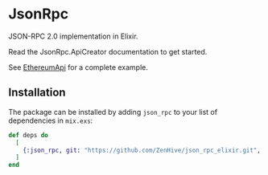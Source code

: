 # JsonRpc

JSON-RPC 2.0 implementation in Elixir.

Read the JsonRpc.ApiCreator documentation to get started.

See [EthereumApi](https://github.com/ZenHive/ethereum-api-elixir/) for a complete example.

## Installation

The package can be installed by adding `json_rpc` to your list of dependencies in `mix.exs`:

```elixir
def deps do
  [
    {:json_rpc, git: "https://github.com/ZenHive/json_rpc_elixir.git", tag: "v0.8.0"},
  ]
end
```
